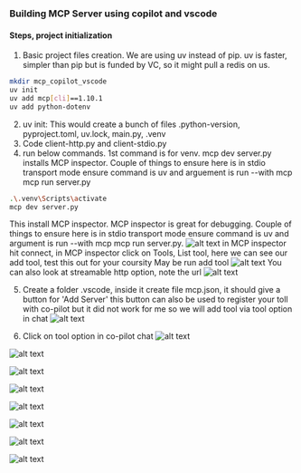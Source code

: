 ### Building MCP Server using copilot and vscode

#### Steps, project initialization

1. Basic project files creation. We are using uv instead of pip. uv is faster, simpler than pip but is funded by VC, so it might pull a redis on us.
```bash
mkdir mcp_copilot_vscode
uv init
uv add mcp[cli]==1.10.1
uv add python-dotenv
```
2. uv init: This would create a bunch of files .python-version, pyproject.toml, uv.lock, main.py, .venv
3. Code client-http.py and client-stdio.py
4. run below commands. 1st command is for venv. mcp dev server.py installs MCP inspector. Couple of things to ensure here is in stdio transport mode ensure command is uv and arguement is run --with mcp mcp run server.py
```bash
.\.venv\Scripts\activate
mcp dev server.py
```
This install MCP inspector. MCP inspector is great for debugging. 
Couple of things to ensure here is in stdio transport mode ensure command is uv and argument is run --with mcp mcp run server.py.
![alt text](https://github.com/satsingh15/mcp_copilot_vscode/blob/main/images/4.jpg?raw=true)
in MCP inspector hit connect, in MCP inspector click on Tools, List tool, here we can see our add tool, test this out for your coursity
May be run add tool
![alt text](https://github.com/satsingh15/mcp_copilot_vscode/blob/main/images/3.jpg?raw=true)
You can also look at streamable http option, note the url
![alt text](https://github.com/satsingh15/mcp_copilot_vscode/blob/main/images/5.jpg?raw=true)

5. Create a folder .vscode, inside it create file mcp.json, it should give a button for 'Add Server' this button can also be used to register your toll with co-pilot but it did not work for me so we will add tool via tool option in chat
![alt text](https://github.com/satsingh15/mcp_copilot_vscode/blob/main/images/mcp.json1.jpg?raw=true)

6. Click on tool option in co-pilot chat
![alt text](https://github.com/satsingh15/mcp_copilot_vscode/blob/main/images/tool_options.jpg?raw=true)

![alt text](https://github.com/satsingh15/mcp_copilot_vscode/blob/main/images/mcp.json2.jpg?raw=true)

![alt text](https://github.com/satsingh15/mcp_copilot_vscode/blob/main/images/mcp.json3.jpg?raw=true)

![alt text](https://github.com/satsingh15/mcp_copilot_vscode/blob/main/images/mcp.json4.jpg?raw=true)

![alt text](https://github.com/satsingh15/mcp_copilot_vscode/blob/main/images/mcp.json5.jpg?raw=true)


![alt text](https://github.com/satsingh15/mcp_copilot_vscode/blob/main/images/mcp.json6.jpg?raw=true)

![alt text](https://github.com/satsingh15/mcp_copilot_vscode/blob/main/images/mcp.json7.jpg?raw=true)


![alt text](https://github.com/satsingh15/mcp_copilot_vscode/blob/main/images/mcp.json8.jpg?raw=true)

